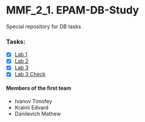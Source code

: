 # MMF_2_1. EPAM-DB-Study
Special repository for DB tasks

### Tasks:
- [x] [Lab 1](../master/report_lab1)
- [x] [Lab 2](../master/MMF_2_1)
- [x] [Lab 3](../master/MMF_2_1/upgrade/upgrade001)
- [x] [Lab 3 Check](../master/MMF_2_1/upgrade/upgrade002)

#### Members of the first team
* Ivanov Timofey
* Krainii Edvard
* Danilevich Mathew

